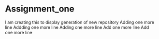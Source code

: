 # Assignment_one
I am creating this to display generation of new repository
Adding one more line
Addding one more line 
Adding one more line 
Add one more line
Add one more line 